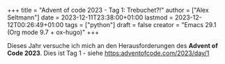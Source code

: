 +++
title = "Advent of code 2023 - Tag 1: Trebuchet?!"
author = ["Alex Seltmann"]
date = 2023-12-11T23:38:00+01:00
lastmod = 2023-12-12T00:26:49+01:00
tags = ["python"]
draft = false
creator = "Emacs 29.1 (Org mode 9.7 + ox-hugo)"
+++

Dieses Jahr versuche ich mich an den Herausforderungen des **Advent of Code
2023**. Dies ist Tag 1 - siehe <https:adventofcode.com/2023/day/1>
